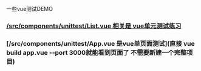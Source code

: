 一些vue测试DEMO

### [/src/components/unittest/List.vue 相关是 vue单元测试练习]()
### [/src/components/unittest/App.vue 是vue单页面测试](直接 vue build app.vue --port 3000就能看到页面了 不需要新建一个完整项目)